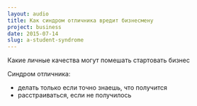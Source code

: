 ```yaml
---
layout: audio
title: Как синдром отличника вредит бизнесмену
project: business
date: 2015-07-14
slug: a-student-syndrome
---
```



Какие личные качества могут помешать стартовать бизнес

Синдром отличника:
- делать только если точно знаешь, что получится
- расстраиваться, если не получилось

